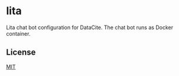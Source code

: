 # lita

Lita chat bot configuration for DataCite. The chat bot runs as Docker container.

## License

[MIT](license.md)
